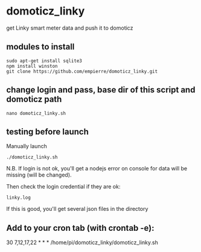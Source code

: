 # domoticz_linky
get Linky smart meter data and push it to domoticz

## modules to install

    sudo apt-get install sqlite3
    npm install winston 
    git clone https://github.com/empierre/domoticz_linky.git

## change login and pass, base dir of this script and domoticz path

    nano domoticz_linky.sh

## testing before launch

Manually launch

    ./domoticz_linky.sh

N.B. If login is not ok, you'll get a nodejs error on console for data will be missing (will be changed).

Then check the login credential if they are ok:

    linky.log

If this is good, you'll get several json files in the directory

## Add to your cron tab (with crontab -e):

30 7,12,17,22 * * * /home/pi/domoticz_linky/domoticz_linky.sh
